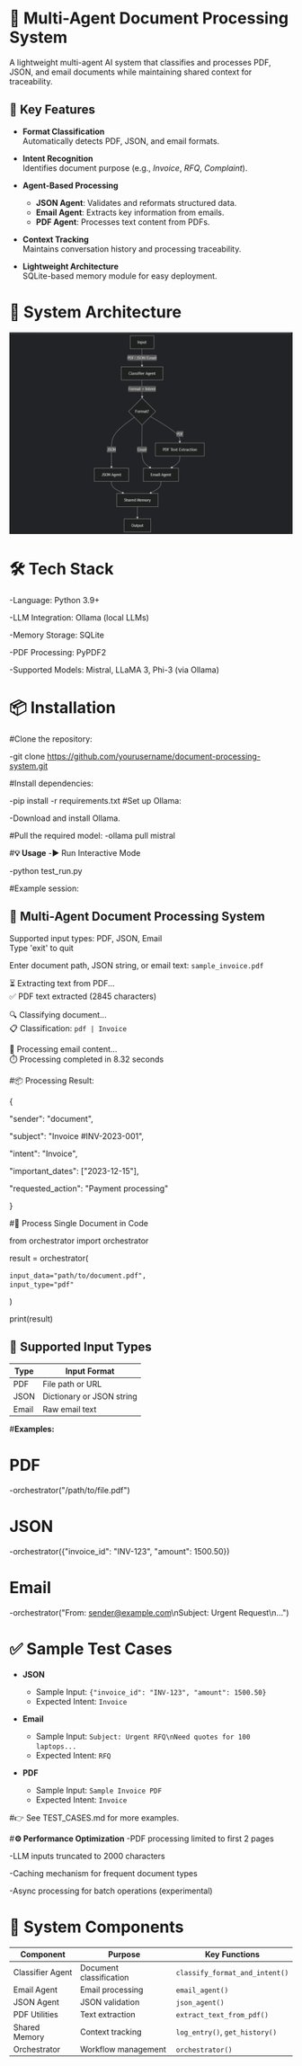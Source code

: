 # **🧠 Multi-Agent Document Processing System**

A lightweight multi-agent AI system that classifies and processes PDF, JSON, and email documents while maintaining shared context for traceability.

## 🚀 Key Features

- **Format Classification**  
  Automatically detects PDF, JSON, and email formats.

- **Intent Recognition**  
  Identifies document purpose (e.g., *Invoice*, *RFQ*, *Complaint*).

- **Agent-Based Processing**
  - **JSON Agent**: Validates and reformats structured data.
  - **Email Agent**: Extracts key information from emails.
  - **PDF Agent**: Processes text content from PDFs.

- **Context Tracking**  
  Maintains conversation history and processing traceability.

- **Lightweight Architecture**  
  SQLite-based memory module for easy deployment.


# **🧱 System Architecture**
![alt text](image.png)

# **🛠 Tech Stack**
-Language: Python 3.9+

-LLM Integration: Ollama (local LLMs)

-Memory Storage: SQLite

-PDF Processing: PyPDF2

-Supported Models: Mistral, LLaMA 3, Phi-3 (via Ollama)

# **📦 Installation**
#Clone the repository:

-git clone https://github.com/yourusername/document-processing-system.git

#Install dependencies:

-pip install -r requirements.txt
#Set up Ollama:

-Download and install Ollama.

#Pull the required model:
-ollama pull mistral

#**💡 Usage**
-▶️ Run Interactive Mode

-python test_run.py

#Example session:

🤖 Multi-Agent Document Processing System
----------------------------------------
Supported input types: PDF, JSON, Email  
Type 'exit' to quit  

Enter document path, JSON string, or email text: `sample_invoice.pdf`  

⏳ Extracting text from PDF...  
✅ PDF text extracted (2845 characters)  

🔍 Classifying document...  
📋 Classification: `pdf | Invoice`  

📧 Processing email content...  
⏱️ Processing completed in 8.32 seconds  


#📦 Processing Result:

{

  "sender": "document",
  
  "subject": "Invoice #INV-2023-001",
  
  "intent": "Invoice",
  
  "important_dates": ["2023-12-15"],
  
  "requested_action": "Payment processing"
  
}

#📝 Process Single Document in Code

from orchestrator import orchestrator

result = orchestrator(

    input_data="path/to/document.pdf",
    input_type="pdf"
    
)

print(result)

## 📂 Supported Input Types

| **Type** | **Input Format**                   |
|----------|------------------------------------|
| PDF      | File path or URL                   |
| JSON     | Dictionary or JSON string          |
| Email    | Raw email text                     |


#**Examples:**

# PDF
-orchestrator("/path/to/file.pdf")

# JSON
-orchestrator({"invoice_id": "INV-123", "amount": 1500.50})

# Email
-orchestrator("From: sender@example.com\nSubject: Urgent Request\n...")

# ✅ Sample Test Cases

- **JSON**
  - Sample Input: `{"invoice_id": "INV-123", "amount": 1500.50}`
  - Expected Intent: `Invoice`

- **Email**
  - Sample Input: `Subject: Urgent RFQ\nNeed quotes for 100 laptops...`
  - Expected Intent: `RFQ`

- **PDF**
  - Sample Input: `Sample Invoice PDF`
  - Expected Intent: `Invoice`


#👉 See TEST_CASES.md for more examples.

#**⚙️ Performance Optimization**
-PDF processing limited to first 2 pages

-LLM inputs truncated to 2000 characters

-Caching mechanism for frequent document types

-Async processing for batch operations (experimental)

# **🧩 System Components**

| **Component**      | **Purpose**                | **Key Functions**                     |
|--------------------|----------------------------|----------------------------------------|
| Classifier Agent   | Document classification     | `classify_format_and_intent()`        |
| Email Agent        | Email processing            | `email_agent()`                       |
| JSON Agent         | JSON validation             | `json_agent()`                        |
| PDF Utilities      | Text extraction             | `extract_text_from_pdf()`            |
| Shared Memory      | Context tracking            | `log_entry()`, `get_history()`        |
| Orchestrator       | Workflow management         | `orchestrator()`                      |


